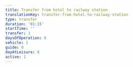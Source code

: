 ```yaml
---
title: Transfer from hotel to railway station
translationKey: transfer-from-hotel-to-railway-station
type: transfer
duration: '01:15'
startTime: ''
transfer: 1
daysOfOperation: 0
vehicle: 1
guide: 0
dayAtLeisure: 0
active: 1
---
```

